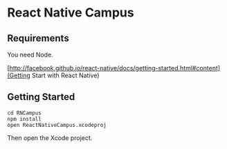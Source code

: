 # React Native Campus

## Requirements

You need Node.

[http://facebook.github.io/react-native/docs/getting-started.html#content](Getting Start with React Native)

## Getting Started

```
cd RNCampus
npm install
open ReactNativeCampus.xcodeproj
```

Then open the Xcode project.